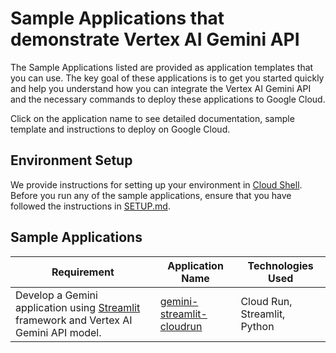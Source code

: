 # Sample Applications that demonstrate Vertex AI Gemini API

The Sample Applications listed are provided as application templates that you can use. The key goal of these applications is to get you started quickly and help you understand how you can integrate the Vertex AI Gemini API and the necessary commands to deploy these applications to Google Cloud.

Click on the application name to see detailed documentation, sample template and instructions to deploy on Google Cloud.

## Environment Setup

We provide instructions for setting up your environment in [Cloud Shell](https://cloud.google.com/shell). Before you run any of the sample applications, ensure that you have followed the instructions in [SETUP.md](SETUP.md).

## Sample Applications

| Requirement | Application Name | Technologies Used |
|---|---|---|
|Develop a Gemini application using [Streamlit](https://streamlit.io/) framework and Vertex AI Gemini API model.|[gemini-streamlit-cloudrun](gemini-streamlit-cloudrun)|Cloud Run, Streamlit, Python|
